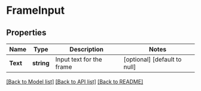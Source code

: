 # FrameInput

## Properties
Name | Type | Description | Notes
------------ | ------------- | ------------- | -------------
**Text** | **string** | Input text for the frame | [optional] [default to null]

[[Back to Model list]](../README.md#documentation-for-models) [[Back to API list]](../README.md#documentation-for-api-endpoints) [[Back to README]](../README.md)

